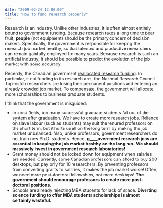 ```yaml
---
date: "2009-02-24 12:00:00"
title: "How to fund research properly"
---
```




Research is an industry. Unlike other industries, it is often almost entirely bound to government funding. Because research takes a long time to bear fruit, __people__ (not equipment) should be the primary concern of decision makers. Specifically, the government is responsible for keeping the research job market healthy, so that talented and productive researchers can remain gainfully employed for many years. Because research is such an artificial industry, it should be possible to predict the evolution of the job market with some accuracy.

Recently, the Canadian government [reallocated research funding](/lemire/blog/2009/02/23/canadian-government-is-cutting-science-funding-in-favor-of-business-degrees/). In particular, it cut funding to its research arm, the National Research Council. Top-notch researchers are losing their permanent positions and entering an already crowded job market. To compensate, the government will  allocate more scholarships to business graduate students.

I think that the government is misguided:

- In most fields, too many successful graduate students fall out of the system after graduation. We have to create more research jobs. Reliance on slave labour (such as students) may suit the tenured professors on the short term, but it hurts us all on the long term by making the job market unbalanced. Also, unlike professors, government researchers do not train new Ph.D. students. Hence, __g____overnment research jobs are essential in keeping the job market healthy on the long run.__ __We should massively invest in government research laboratories!__
- Grant money should not be locked down for equipment when salaries are needed. Currently, some Canadian professors can afford to buy 200 desktops, but pay only for 10 researchers. By preventing professors from converting grants to salaries, it makes the job market worse! Often, we need more post-doctoral fellowships, not more desktops! __The government should encourage professors to create more post-doctoral positions.__
- Schools are already rejecting MBA students for lack of space. __Diverting science funding to offer MBA students scholarships is almost certainly wasteful.__

